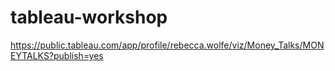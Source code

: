 # tableau-workshop

https://public.tableau.com/app/profile/rebecca.wolfe/viz/Money_Talks/MONEYTALKS?publish=yes
